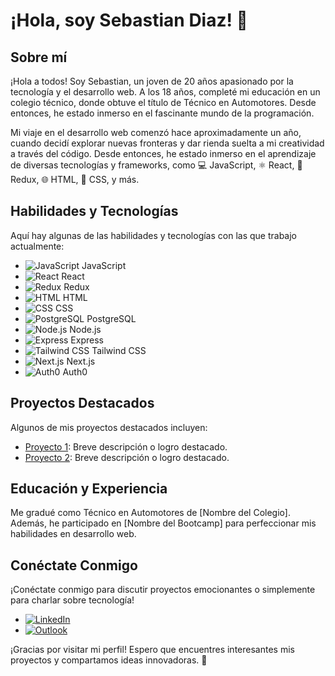 # ¡Hola, soy Sebastian Diaz! 👋

## Sobre mí
¡Hola a todos! Soy Sebastian, un joven de 20 años apasionado por la tecnología y el desarrollo web. A los 18 años, completé mi educación en un colegio técnico, donde obtuve el título de Técnico en Automotores. Desde entonces, he estado inmerso en el fascinante mundo de la programación.

Mi viaje en el desarrollo web comenzó hace aproximadamente un año, cuando decidí explorar nuevas fronteras y dar rienda suelta a mi creatividad a través del código. Desde entonces, he estado inmerso en el aprendizaje de diversas tecnologías y frameworks, como 💻 JavaScript, ⚛️ React, 🔄 Redux, 🌐 HTML, 🎨 CSS, y más.

## Habilidades y Tecnologías
Aquí hay algunas de las habilidades y tecnologías con las que trabajo actualmente:

- ![JavaScript](https://cdn2.iconfinder.com/data/icons/designer-skills/128/code-programming-javascript-software-develop-command-language-256.png) JavaScript
- ![React](enlace_al_logo_react) React
- ![Redux](enlace_al_logo_redux) Redux
- ![HTML](enlace_al_logo_html) HTML
- ![CSS](enlace_al_logo_css) CSS
- ![PostgreSQL](enlace_al_logo_postgresql) PostgreSQL
- ![Node.js](enlace_al_logo_nodejs) Node.js
- ![Express](enlace_al_logo_express) Express
- ![Tailwind CSS](enlace_al_logo_tailwind) Tailwind CSS
- ![Next.js](enlace_al_logo_nextjs) Next.js
- ![Auth0](enlace_al_logo_auth0) Auth0

## Proyectos Destacados
Algunos de mis proyectos destacados incluyen:
- [Proyecto 1](enlace_al_proyecto_1): Breve descripción o logro destacado.
- [Proyecto 2](enlace_al_proyecto_2): Breve descripción o logro destacado.

## Educación y Experiencia
Me gradué como Técnico en Automotores de [Nombre del Colegio]. Además, he participado en [Nombre del Bootcamp] para perfeccionar mis habilidades en desarrollo web.

## Conéctate Conmigo
¡Conéctate conmigo para discutir proyectos emocionantes o simplemente para charlar sobre tecnología!
- [![LinkedIn](linkedin_logo_url)](enlace_a_tu_perfil_de_LinkedIn)
- [![Outlook](outlook_logo_url)](mailto:tu_correo@outlook.com)

¡Gracias por visitar mi perfil! Espero que encuentres interesantes mis proyectos y compartamos ideas innovadoras. 🚀
